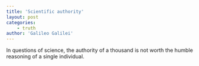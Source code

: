 ```yaml
---
title: 'Scientific authority'
layout: post
categories:
    - truth
author: 'Galileo Galilei'
---
```


In questions of science, the authority of a thousand is not worth the humble reasoning of a single individual.